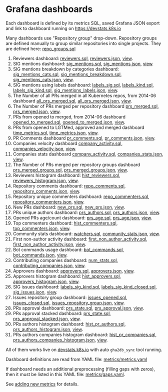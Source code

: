 # Grafana dashboards

Each dashboard is defined by its metrics SQL, saved Grafana JSON export and link to dashboard running on <https://devstats.k8s.io>  

Many dashboards use "Repository group" drop-down. Repository groups are defined manually to group similar repositories into single projects.
They are defined here: [repo_groups.sql](https://github.com/cncf/devstats/blob/master/scripts/repo_groups.sql)

1) Reviewers dashboard: [reviewers.sql](https://github.com/cncf/devstats/blob/master/metrics/reviewers.sql), [reviewers.json](https://github.com/cncf/devstats/blob/master/grafana/dashboards/reviewers.json), [view](https://devstats.k8s.io/dashboard/db/reviewers?orgId=1).
2) SIG mentions dashboard: [sig_mentions.sql](https://github.com/cncf/devstats/blob/master/metrics/sig_mentions.sql), [sig_mentions.json](https://github.com/cncf/devstats/blob/master/grafana/dashboards/sig_mentions.json), [view](https://devstats.k8s.io/dashboard/db/sig-mentions?orgId=1).
3) SIG mentions breakdown by categories dashboard: [sig_mentions_cats.sql](https://github.com/cncf/devstats/blob/master/metrics/sig_mentions_cats.sql), [sig_mentions_breakdown.sql](https://github.com/cncf/devstats/blob/master/metrics/sig_mentions_breakdown.sql), [sig_mentions_cats.json](https://github.com/cncf/devstats/blob/master/grafana/dashboards/sig_mentions_cats.json), [view](https://devstats.k8s.io/dashboard/db/sig-mentions-categories?orgId=1).
4) SIG mentions using labels dashboard: [labels_sig.sql](https://github.com/cncf/devstats/blob/master/metrics/labels_sig.sql), [labels_kind.sql](https://github.com/cncf/devstats/blob/master/metrics/labels_kind.sql), [labels_sig_kind.sql](https://github.com/cncf/devstats/blob/master/metrics/labels_sig_kind.sql), [sig_mentions_labels.json](https://github.com/cncf/devstats/blob/master/grafana/dashboards/sig_mentions_labels.json), [view](https://devstats.k8s.io/dashboard/db/sig-mentions-using-labels?orgId=1).
5) The Number of all PRs merged in all Kubernetes repos, from 2014-06 dashboard [all_prs_merged.sql](https://github.com/cncf/devstats/blob/master/metrics/all_prs_merged.sql), [all_prs_merged.json](https://github.com/cncf/devstats/blob/master/grafana/dashboards/all_prs_merged.json), [view](https://devstats.k8s.io/dashboard/db/all-prs-merged?orgId=1).
6) The Number of PRs merged per repository dashboard [prs_merged.sql](https://github.com/cncf/devstats/blob/master/metrics/prs_merged.sql), [prs_merged.json](https://github.com/cncf/devstats/blob/master/grafana/dashboards/prs_merged.json), [view](https://devstats.k8s.io/dashboard/db/prs-merged?orgId=1).
7) PRs from opened to merged, from 2014-06 dashboard [opened_to_merged.sql](https://github.com/cncf/devstats/blob/master/metrics/opened_to_merged.sql), [opened_to_merged.json](https://github.com/cncf/devstats/blob/master/grafana/dashboards/opened_to_merged.json), [view](https://devstats.k8s.io/dashboard/db/opened-to-merged?orgId=1).
8) PRs from opened to LGTMed, approved and merged dashboard [time_metrics.sql](https://github.com/cncf/devstats/blob/master/metrics/time_metrics.sql), [time_metrics.json](https://github.com/cncf/devstats/blob/master/grafana/dashboards/time_metrics.json), [view](https://devstats.k8s.io/dashboard/db/time-metrics?orgId=1).
9) PR Comments dashboard [pr_comments.sql](https://github.com/cncf/devstats/blob/master/metrics/pr_comments.sql), [pr_comments.json](https://github.com/cncf/devstats/blob/master/grafana/dashboards/pr_comments.json), [view](https://devstats.k8s.io/dashboard/db/pr-comments?orgId=1).
10) Companies velocity dashboard [company_activity.sql](https://github.com/cncf/devstats/blob/master/metrics/company_activity.sql), [companies_velocity.json](https://github.com/cncf/devstats/blob/master/grafana/dashboards/companies_velocity.json), [view](https://devstats.k8s.io/dashboard/db/companies-velocity?orgId=1).
11) Companies stats dashboard [company_activity.sql](https://github.com/cncf/devstats/blob/master/metrics/company_activity.sql), [companies_stats.json](https://github.com/cncf/devstats/blob/master/grafana/dashboards/companies_stats.json), [view](https://devstats.k8s.io/dashboard/db/companies-stats?orgId=1).
12) The Number of PRs merged per repository groups dashboard [prs_merged_groups.sql](https://github.com/cncf/devstats/blob/master/metrics/prs_merged_groups.sql), [prs_merged_groups.json](https://github.com/cncf/devstats/blob/master/grafana/dashboards/prs_merged_groups.json), [view](https://devstats.k8s.io/dashboard/db/prs-merged-repository-groups?orgId=1).
13) Reviewers histogram dashboard: [hist_reviewers.sql](https://github.com/cncf/devstats/blob/master/metrics/hist_reviewers.sql), [reviewers_histogram.json](https://github.com/cncf/devstats/blob/master/grafana/dashboards/reviewers_histogram.json), [view](https://devstats.k8s.io/dashboard/db/reviewers-histogram?orgId=1).
14) Repository comments dashboard: [repo_comments.sql](https://github.com/cncf/devstats/blob/master/metrics/repo_comments.sql), [repository_comments.json](https://github.com/cncf/devstats/blob/master/grafana/dashboards/repository_comments.json), [view](https://devstats.k8s.io/dashboard/db/repository-comments?orgId=1).
15) Repository unique commenters dashboard: [repo_commenters.sql](https://github.com/cncf/devstats/blob/master/metrics/repo_commenters.sql), [repository_commenters.json](https://github.com/cncf/devstats/blob/master/grafana/dashboards/repository_commenters.json), [view](https://devstats.k8s.io/dashboard/db/repository-commenters?orgId=1).
16) New PRs dashboard: [new_prs.sql](https://github.com/cncf/devstats/blob/master/metrics/new_prs.sql), [new_prs.json](https://github.com/cncf/devstats/blob/master/grafana/dashboards/new_prs.json), [view](https://devstats.k8s.io/dashboard/db/new-prs?orgId=1).
17) PRs unique authors dashboard: [prs_authors.sql](https://github.com/cncf/devstats/blob/master/metrics/prs_authors.sql), [prs_authors.json](https://github.com/cncf/devstats/blob/master/grafana/dashboards/prs_authors.json), [view](https://devstats.k8s.io/dashboard/db/prs-authors?orgId=1).
18) Opened PRs age/count dashboard: [prs_age.sql](https://github.com/cncf/devstats/blob/master/metrics/prs_authors.sql), [prs_age.json](https://github.com/cncf/devstats/blob/master/grafana/dashboards/prs_age.json), [view](https://devstats.k8s.io/dashboard/db/prs-age?orgId=1).
19) Top commenters dashboard: [hist_commenters.sql](https://github.com/cncf/devstats/blob/master/metrics/hist_commenters.sql), [top_commenters.json](https://github.com/cncf/devstats/blob/master/grafana/dashboards/top_commenters.json), [view](https://devstats.k8s.io/dashboard/db/top-commenters?orgId=1).
19) Community stats dashboard: [watchers.sql](https://github.com/cncf/devstats/blob/master/metrics/watchers.sql), [community_stats.json](https://github.com/cncf/devstats/blob/master/grafana/dashboards/community_stats.json), [view](https://devstats.k8s.io/dashboard/db/community-stats?orgId=1).
20) First non-author activity dashboard: [first_non_author_activity.sql](https://github.com/cncf/devstats/blob/master/metrics/first_non_author_activity.sql), [first_non_author_activity.json](https://github.com/cncf/devstats/blob/master/grafana/dashboards/first_non_author_activity.json), [view](https://devstats.k8s.io/dashboard/db/first-non-author-activity?orgId=1).
21) Bot commands usage dashboard: [bot_commands.sql](https://github.com/cncf/devstats/blob/master/metrics/bot_commands.sql), [bot_commands.json](https://github.com/cncf/devstats/blob/master/grafana/dashboards/bot_commands.json), [view](https://devstats.k8s.io/dashboard/db/bot-commands?orgId=1).
22) Contributing companies dashboard: [num_stats.sql](https://github.com/cncf/devstats/blob/master/metrics/num_stats.sql), [contributing_companies.json](https://github.com/cncf/devstats/blob/master/grafana/dashboards/contributing_companies.json), [view](https://devstats.k8s.io/dashboard/db/contributing-companies?orgId=1).
23) Approvers dashboard: [approvers.sql](https://github.com/cncf/devstats/blob/master/metrics/approvers.sql), [approvers.json](https://github.com/cncf/devstats/blob/master/grafana/dashboards/approvers.json), [view](https://devstats.k8s.io/dashboard/db/approvers?orgId=1).
24) Approvers histogram dashboard: [hist_approvers.sql](https://github.com/cncf/devstats/blob/master/metrics/hist_approvers.sql), [approvers_histogram.json](https://github.com/cncf/devstats/blob/master/grafana/dashboards/approvers_histogram.json), [view](https://devstats.k8s.io/dashboard/db/approvers-histogram?orgId=1).
25) SIG issues dashboard: [labels_sig_kind.sql](https://github.com/cncf/devstats/blob/master/metrics/labels_sig_kind.sql), [labels_sig_kind_closed.sql](https://github.com/cncf/devstats/blob/master/metrics/labels_sig_kind_closed.sql), [sig_issues.json](https://github.com/cncf/devstats/blob/master/grafana/dashboards/sig_issues.json), [view](https://devstats.k8s.io/dashboard/db/sig-issues?orgId=1).
26) Issues repository group dashboard: [issues_opened.sql](https://github.com/cncf/devstats/blob/master/metrics/issues_opened.sql), [issues_closed.sql](https://github.com/cncf/devstats/blob/master/metrics/issues_closed.sql), [issues_repository_group.json](https://github.com/cncf/devstats/blob/master/grafana/dashboards/issues_repository_group.json), [view](https://devstats.k8s.io/dashboard/db/issues-repository-group?orgId=1).
27) PRs approval dashboard: [prs_state.sql](https://github.com/cncf/devstats/blob/master/metrics/prs_state.sql), [prs_approval.json](https://github.com/cncf/devstats/blob/master/grafana/dashboards/prs_approval.json), [view](https://devstats.k8s.io/dashboard/db/prs-approval?orgId=1).
28) PRs approval stacked dashboard: [prs_state.sql](https://github.com/cncf/devstats/blob/master/metrics/prs_state.sql), [prs_approval_stacked.json](https://github.com/cncf/devstats/blob/master/grafana/dashboards/prs_approval_stacked.json), [view](https://devstats.k8s.io/dashboard/db/prs-approval-stacked?orgId=1).
29) PRs authors histogram dashboard: [hist_pr_authors.sql](https://github.com/cncf/devstats/blob/master/metrics/hist_pr_authors.sql), [prs_authors_histogram.json](https://github.com/cncf/devstats/blob/master/grafana/dashboards/prs_authors_histogram.json), [view](https://devstats.k8s.io/dashboard/db/prs-authors-histogram?orgId=1).
30) PRs authors companies histogram dashboard: [hist_pr_companies.sql](https://github.com/cncf/devstats/blob/master/metrics/hist_pr_companies.sql), [prs_authors_companies_histogram.json](https://github.com/cncf/devstats/blob/master/grafana/dashboards/prs_authors_companies_histogram.json), [view](https://devstats.k8s.io/dashboard/db/prs-authors-companies-histogram?orgId=1).

All of them works live on [devstats.k8s.io](https://devstats.k8s.io) with auto `gha2db_sync` tool running.

Dashboard definitions are read from YAML file:  [metrics/metrics.yaml](https://github.com/cncf/devstats/blob/master/metrics/metrics.yaml)

If dashboard needs an additional preprocessing (filling gaps with zeros), then it must be listed in this YAML file:  [metrics/gaps.yaml](https://github.com/cncf/devstats/blob/master/metrics/gaps.yaml).

See [adding new metrics](https://github.com/cncf/devstats/blob/master/METRICS.md) for details.
